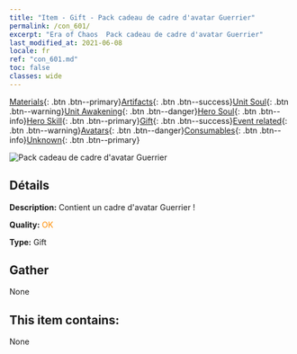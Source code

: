 ```yaml
---
title: "Item - Gift - Pack cadeau de cadre d'avatar Guerrier"
permalink: /con_601/
excerpt: "Era of Chaos  Pack cadeau de cadre d'avatar Guerrier"
last_modified_at: 2021-06-08
locale: fr
ref: "con_601.md"
toc: false
classes: wide
---
```

 [Materials](/ItemsFR/){: .btn .btn--primary}[Artifacts](/ItemsFR/Artifacts/){: .btn .btn--success}[Unit Soul](/ItemsFR/UnitSoul/){: .btn .btn--warning}[Unit Awakening](/ItemsFR/UnitAwakening/){: .btn .btn--danger}[Hero Soul](/ItemsFR/HeroSoul/){: .btn .btn--info}[Hero Skill](/ItemsFR/HeroSkill/){: .btn .btn--primary}[Gift](/ItemsFR/Gift/){: .btn .btn--success}[Event related](/ItemsFR/Events/){: .btn .btn--warning}[Avatars](/ItemsFR/Avatars/){: .btn .btn--danger}[Consumables](/ItemsFR/Consumables/){: .btn .btn--info}[Unknown](/ItemsFR/Unknown/){: .btn .btn--primary}

 ![Pack cadeau de cadre d'avatar Guerrier](/images/t/i_907003.png)

## Détails
 **Description:** Contient un cadre d'avatar Guerrier !

 **Quality:** <span style="color: #FF8C00">OK</span>

 **Type:** Gift

## Gather

  None

## This item contains:

  None

